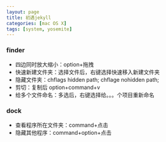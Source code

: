 ```yaml
---
layout: page
title: 初遇jekyll
categories: [mac OS X]
tags: [system, yosemite]
---
```


### finder

*   四边同时放大缩小：option+拖拽
*   快速新建文件夹：选择文件后，右键选择快速移入新建文件夹
*   隐藏文件夹：chflags hidden path;  chflage nohidden path;
*   剪切：复制后 option+command+v
*   给多个文件命名：多选后，右键选择给。。。个项目重新命名

###  dock

*   查看程序所在文件夹：command+点击
*   隐藏其他程序：command+option+点击
